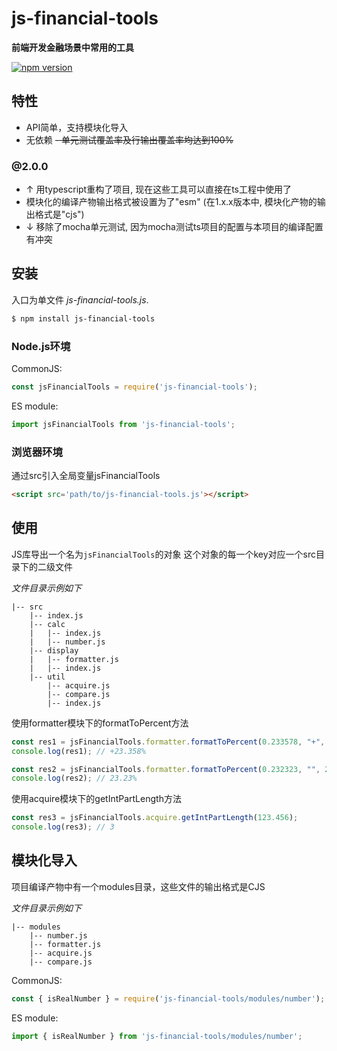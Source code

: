 # js-financial-tools

**前端开发金融场景中常用的工具**

[![npm version](https://img.shields.io/npm/v/js-financial-tools.svg)](https://www.npmjs.com/package/js-financial-tools)

## 特性

- API简单，支持模块化导入
- 无依赖
~~- 单元测试覆盖率及行输出覆盖率均达到100%~~

### @2.0.0 
- ↑ 用typescript重构了项目, 现在这些工具可以直接在ts工程中使用了
- 模块化的编译产物输出格式被设置为了"esm" (在1.x.x版本中, 模块化产物的输出格式是"cjs")
- ↓ 移除了mocha单元测试, 因为mocha测试ts项目的配置与本项目的编译配置有冲突

## 安装

入口为单文件 *js-financial-tools.js*.

```bash
$ npm install js-financial-tools
```

### Node.js环境

CommonJS:

```javascript
const jsFinancialTools = require('js-financial-tools');
```

ES module:

```javascript
import jsFinancialTools from 'js-financial-tools';
```

### 浏览器环境

通过src引入全局变量jsFinancialTools

```html
<script src='path/to/js-financial-tools.js'></script>
```

## 使用

JS库导出一个名为`jsFinancialTools`的对象
这个对象的每一个key对应一个src目录下的二级文件

*文件目录示例如下*
```
|-- src
    |-- index.js
    |-- calc
    |   |-- index.js
    |   |-- number.js
    |-- display
    |   |-- formatter.js
    |   |-- index.js
    |-- util
        |-- acquire.js
        |-- compare.js
        |-- index.js
```

使用formatter模块下的formatToPercent方法

```javascript
const res1 = jsFinancialTools.formatter.formatToPercent(0.233578, "+", 3);
console.log(res1); // +23.358%

const res2 = jsFinancialTools.formatter.formatToPercent(0.232323, "", 2);
console.log(res2); // 23.23%
```

使用acquire模块下的getIntPartLength方法

```javascript
const res3 = jsFinancialTools.acquire.getIntPartLength(123.456);
console.log(res3); // 3
```

## 模块化导入
项目编译产物中有一个modules目录，这些文件的输出格式是CJS

*文件目录示例如下*
```
|-- modules
    |-- number.js
    |-- formatter.js
    |-- acquire.js
    |-- compare.js
```

CommonJS:
```javascript
const { isRealNumber } = require('js-financial-tools/modules/number');
```

ES module:
```javascript
import { isRealNumber } from 'js-financial-tools/modules/number';
```
